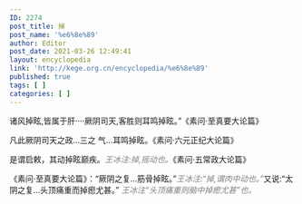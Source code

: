 ```yaml
---
ID: 2274
post_title: 掉
post_name: '%e6%8e%89'
author: Editor
post_date: 2021-03-26 12:49:41
layout: encyclopedia
link: 'http://kege.org.cn/encyclopedia/%e6%8e%89'
published: true
tags: [ ]
categories: [ ]
---
```

诸风掉眩,皆属于肝····厥阴司天,客胜则耳鸣掉眩。”《素问·至真要大论篇》

凡此厥阴司天之政…三之 气…耳鸣掉眩。《素问·六元正纪大论篇》

是谓启敕，其动掉眩巅疾。<span style="color: #808080;"><em>王冰注:掉,摇动也。</em></span>《素问·五常政大论篇》

《素问·至真要大论篇》：“厥阴之复…筋骨掉眩。”<span style="color: #808080;"><em>王冰注:“掉,谓肉中动也。”</em></span>又说:“太阴之复…头顶痛重而掉瘛尤甚。” <span style="color: #808080;"><em>王冰注“头顶痛重则脑中掉瘛尤甚”也。</em></span>